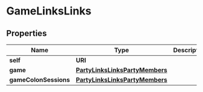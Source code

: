 

# GameLinksLinks


## Properties

| Name | Type | Description | Notes |
|------------ | ------------- | ------------- | -------------|
|**self** | **URI** |  |  [optional] |
|**game** | [**PartyLinksLinksPartyMembers**](PartyLinksLinksPartyMembers.md) |  |  [optional] |
|**gameColonSessions** | [**PartyLinksLinksPartyMembers**](PartyLinksLinksPartyMembers.md) |  |  [optional] |



